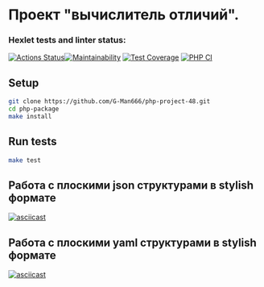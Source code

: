 # Проект "вычислитель отличий".

### Hexlet tests and linter status:
[![Actions Status](https://github.com/G-Man666/php-project-48/actions/workflows/hexlet-check.yml/badge.svg)](https://github.com/G-Man666/php-project-48/actions)[![Maintainability](https://api.codeclimate.com/v1/badges/d9e8f23626b70f6d4bb3/maintainability)](https://codeclimate.com/github/G-Man666/php-project-48/maintainability)
[![Test Coverage](https://api.codeclimate.com/v1/badges/d9e8f23626b70f6d4bb3/test_coverage)](https://codeclimate.com/github/G-Man666/php-project-48/test_coverage)
[![PHP CI](https://github.com/G-Man666/php-project-48/actions/workflows/workflow.yml/badge.svg)](https://github.com/G-Man666/php-project-48/actions/workflows/workflow.yml)

## Setup

```bash
git clone https://github.com/G-Man666/php-project-48.git
cd php-package
make install
```


## Run tests

```sh
make test
```

## Работа с плоскими json структурами в stylish формате
[![asciicast](https://asciinema.org/a/ykkIOirUEaJ1bXpCHkXJdcqL1.png)](https://asciinema.org/a/ykkIOirUEaJ1bXpCHkXJdcqL1)

## Работа с плоскими yaml структурами в stylish формате
[![asciicast](https://asciinema.org/a/ZOokea5ENNiF5IPRcHNhXMUNO.png)](https://asciinema.org/a/ZOokea5ENNiF5IPRcHNhXMUNO)

